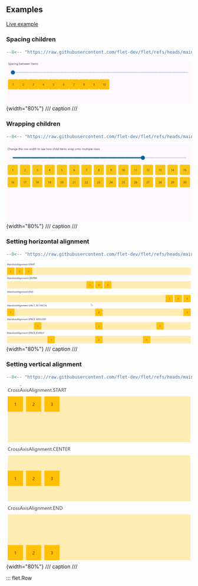 ## Examples

[Live example](https://flet-controls-gallery.fly.dev/layout/row)

### Spacing children

```python
--8<-- "https://raw.githubusercontent.com/flet-dev/flet/refs/heads/main/sdk/python/examples/controls/row/spacing.py"
```

![spacing](https://raw.githubusercontent.com/flet-dev/flet/main/sdk/python/examples/controls/row/media/spacing.gif){width="80%"}
/// caption
///

### Wrapping children

```python
--8<-- "https://raw.githubusercontent.com/flet-dev/flet/refs/heads/main/sdk/python/examples/controls/row/wrap.py"
```

![wrap](https://raw.githubusercontent.com/flet-dev/flet/main/sdk/python/examples/controls/row/media/wrap.gif){width="80%"}
/// caption
///

### Setting horizontal alignment

```python
--8<-- "https://raw.githubusercontent.com/flet-dev/flet/refs/heads/main/sdk/python/examples/controls/row/alignment.py"
```

![alignment](https://raw.githubusercontent.com/flet-dev/flet/main/sdk/python/examples/controls/row/media/alignment.png){width="80%"}
/// caption
///

### Setting vertical alignment

```python
--8<-- "https://raw.githubusercontent.com/flet-dev/flet/refs/heads/main/sdk/python/examples/controls/row/vertical-alignment.py"
```

![vertical-alignment](https://raw.githubusercontent.com/flet-dev/flet/main/sdk/python/examples/controls/row/media/vertical-alignment.png){width="80%"}
/// caption
///

::: flet.Row
